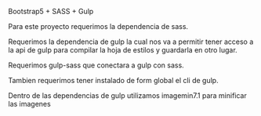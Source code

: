 
Bootstrap5 + SASS + Gulp

Para este proyecto requerimos la dependencia de sass.

Requerimos la dependencia de gulp la cual nos va a permitir tener acceso a la api de gulp para compilar la hoja de estilos y guardarla en otro lugar.

Requerimos gulp-sass que conectara a gulp con sass.

Tambien requerimos tener instalado de form global el cli de gulp.

Dentro de las dependencias de gulp utilizamos imagemin7.1 para minificar las imagenes



